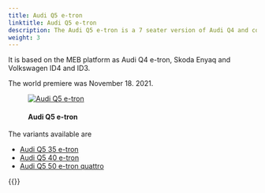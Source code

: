 ```yaml
---
title: Audi Q5 e-tron
linktitle: Audi Q5 e-tron
description: The Audi Q5 e-tron is a 7 seater version of Audi Q4 and comes in 3 variants. It is only sold in China.
weight: 3
---
```

<!-- markdownlint-disable MD033 -->

It is based on the MEB platform as Audi Q4 e-tron,  Skoda Enyaq and Volkswagen ID4 and ID3.

The world premiere was November 18. 2021.

<figure>
    <a href="https://media.electrichasgoneaudi.net/multimedia/models/q5-e-tron/variants.jpg">
        <img src="https://media.electrichasgoneaudi.net/multimedia/models/q5-e-tron/variants.jpg" alt="Audi Q5 e-tron" title="Audi Q5 e-tron">
    </a>
    <figcaption><h4>Audi Q5 e-tron</h4></figcaption>
</figure>

The variants available are

- [Audi Q5 35 e-tron](/models/q5-e-tron/variants/#audi-q5-35-e-tron)
- [Audi Q5 40 e-tron](/models/q5-e-tron/variants/#audi-q5-40-e-tron)
- [Audi Q5 50 e-tron quattro](/models/q5-e-tron/variants/#audi-q5-50-e-tron-quattro)

{{<children description="true" />}}
